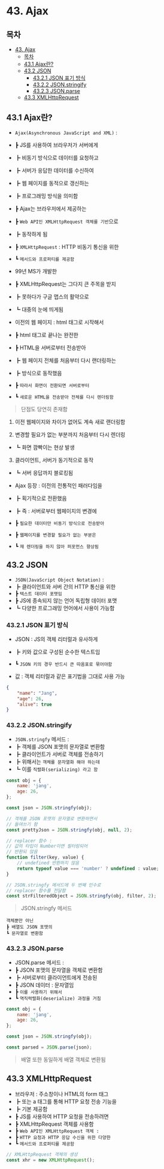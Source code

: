 # 43. Ajax

## 목차

- [43. Ajax](#43-ajax)
  - [목차](#목차)
  - [43.1 Ajax란?](#431-ajax란)
  - [43.2 JSON](#432-json)
    - [43.2.1 JSON 표기 방식](#4321-json-표기-방식)
    - [43.2.2 JSON.stringify](#4322-jsonstringify)
    - [43.2.3 JSON.parse](#4323-jsonparse)
  - [43.3 XMLHttpRequest](#433-xmlhttprequest)

## 43.1 Ajax란?

- `Ajax(Asynchronous JavaScript and XML)` :
- ┣ JS를 사용하여 브라우저가 서버에게
- ┣ 비동기 방식으로 데이터를 요청하고
- ┣ 서버가 응답한 데이터를 수신하여
- ┣ 웹 페이지를 동적으로 갱신하는
- ┣ 프로그래밍 방식을 의미함
- ┣ Ajax는 브라우저에서 제공하는
- ┣ `Web API인 XMLHttpRequest 객체를 기반`으로
- ┣ 동작하게 됨
- ┣ `XMLHttpRequest` : HTTP 비동기 통신을 위한
- ┗ `메서드와 프로퍼티를 제공함`

- 99년 MS가 개발한
- ┣ XMLHttpRequest는 그다지 큰 주목을 받지
- ┣ 못하다가 구글 맵스의 활약으로
- ┗ 대중의 눈에 띄게됨

- 이전의 웹 페이지 : html 태그로 시작해서
- ┣ html 태그로 끝나는 완전한
- ┣ HTML을 서버로부터 전송받아
- ┣ 웹 페이지 전체를 처음부터 다시 랜더링하는
- ┣ 방식으로 동작했음
- ┣ `따라서 화면이 전환되면 서버로부터`
- ┗ `새로운 HTML을 전송받아 전체를 다시 렌더링함`

> 단점도 당연히 존재함

1. 이전 웹페이지와 차이가 없어도 계속 새로 랜더링함

2. 변경할 필요가 없는 부분까지 처음부터 다시 렌더링

- ┗ 화면 깜빡이는 현상 발생

3. 클라이언트, 서버가 동기적으로 동작

- ┗ 서버 응답까지 블로킹됨

- Ajax 등장 : 이전의 전통적인 패러다임을
- ┣ 획기적으로 전환했음
- ┣ 즉 : 서버로부터 웹페이지의 변경에
- ┣ `필요한 데이터만 비동기 방식으로 전송받아`
- ┣ `웹페이지를 변경할 필요가 없는 부분은 `
- ┗ `재 렌더링을 하지 않아 퍼포먼스 향상됨`

## 43.2 JSON

- `JSON(JavaScript Object Notation)` :
- ┣ 클라이언트와 서버 간의 HTTP 통신을 위한
- ┣ `텍스트 데이터 포맷임`
- ┣ JS에 종속되지 않는 언어 독립형 데이터 포맷
- ┗ 다양한 프로그래밍 언어에서 사용이 가능함

### 43.2.1 JSON 표기 방식

- JSON : JS의 객체 리터럴과 유사하게
- ┣ 키와 값으로 구성된 순수한 텍스트임
- ┗ `JSON 키의 경우 반드시 큰 따옴표로 묶어야함`

- 값 : 객체 리터럴과 같은 표기법을 그대로 사용 가능

```json
{
	"name": "Jang",
	"age": 26,
	"alive": true
}
```

### 43.2.2 JSON.stringify

- `JSON.stringfy` 메서드 :
- ┣ 객체를 JSON 포맷의 문자열로 변환함
- ┣ 클라이언트가 서버로 객체를 전송하기
- ┣ 위해서는 `객체를 문자열화 해야 하는데`
- ┗ 이를 `직렬화(serializing) 라고 함`

```js
const obj = {
	name: 'jang',
	age: 26,
};

const json = JSON.stringfy(obj);

// 객체를 JSON 포맷의 문자열로 변환하면서
// 들여쓰기 함
const prettyJson = JSON.stringfy(obj, null, 2);

// replacer 함수 :
// 값의 타입이 Number이면 필터링되어
// 반환되 않음
function filter(key, value) {
	// undefined 반환하지 않음
	return typeof value === 'number' ? undefined : value;
}

// JSON.stringfy 메서드에 두 번째 인수로
// replacer 함수를 전달함
const strFilteredObject = JSON.stringfy(obj, filter, 2);
```

> JSON.stringfy 메서드

    객체뿐만 아닌
    ┣ 배열도 JSON 포맷의
    ┗ 문자열로 변환함

### 43.2.3 JSON.parse

- JSON.parse 메서드 :
- ┣ JSON 포맷의 문자열을 객체로 변환함
- ┣ 서버로부터 클라이언트에게 전송된
- ┣ JSON 데이터 : 문자열임
- ┣ `이를 사용하기 위해서`
- ┗ `역직력렬화(deserialize) 과정을 거침`

```js
const obj = {
	name: 'jang',
	age: 26,
};

const json = JSON.stringfy(obj);

const parsed = JSON.parse(json);
```

> 배열 또한 동일하게 배열 객체로 변환됨

## 43.3 XMLHttpRequest

- 브라우저 : 주소창이나 HTML의 form 태그
- ┣ 또는 a 태그를 통해 HTTP 요청 전송 기능을
- ┣ 기본 제공함
- ┣ JS를 사용하여 HTTP 요청을 전송하려면
- ┣ XMLHttpRequest 객체를 사용함
- ┣ `Web API인 XMLHttpRequest 객체 :`
- ┣ `HTTP 요청과 HTTP 응답 수신을 위한 다양한 `
- ┗ `메서드와 프로퍼티를 제공함`

```js
// XMLHttpRequest 객체의 생성
const xhr = new XMLHttpRequest();
```
